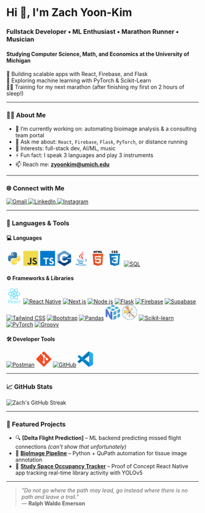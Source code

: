 # Hi 👋, I'm Zach Yoon-Kim
### Fullstack Developer • ML Enthusiast • Marathon Runner • Musician 
#### Studying Computer Science, Math, and Economics at the University of Michigan

🚀 Building scalable apps with React, Firebase, and Flask  
🧠 Exploring machine learning with PyTorch & Scikit-Learn  
🏃‍♂️ Training for my next marathon (after finishing my first on 2 hours of sleep!)

---

### 👨‍💻 About Me

- 🔭 I’m currently working on: automating bioimage analysis & a consulting team portal  
- 💬 Ask me about: `React`, `Firebase`, `Flask`, `PyTorch`, or distance running  
- 🧠 Interests: full-stack dev, AI/ML, music
- ⚡ Fun fact: I speak 3 languages and play 3 instruments  
- 📫 Reach me: **zyoonkim@umich.edu**

---

### 🌐 Connect with Me

<a href="mailto:zyoonkim@umich.edu" target="_blank">
  <img src="https://static.vecteezy.com/system/resources/previews/016/716/465/non_2x/gmail-icon-free-png.png" alt="Gmail" height="30" width="30" />
</a>
<a href="https://www.linkedin.com/in/zachary-yoon-kim/" target="_blank">
  <img src="https://raw.githubusercontent.com/rahuldkjain/github-profile-readme-generator/master/src/images/icons/Social/linked-in-alt.svg" alt="LinkedIn" height="30" width="40" />
</a>
<a href="https://instagram.com/zachyk51" target="_blank">
  <img src="https://raw.githubusercontent.com/rahuldkjain/github-profile-readme-generator/master/src/images/icons/Social/instagram.svg" alt="Instagram" height="30" width="40" />
</a>


---

### 🧰 Languages & Tools

#### 💻 Languages
<p align="left">
  <a href="https://www.python.org/" target="_blank"><img src="https://raw.githubusercontent.com/devicons/devicon/master/icons/python/python-original.svg" width="40" height="40" alt="Python"/></a>
  <a href="https://developer.mozilla.org/en-US/docs/Web/JavaScript" target="_blank"><img src="https://raw.githubusercontent.com/devicons/devicon/master/icons/javascript/javascript-original.svg" width="40" height="40" alt="JavaScript"/></a>
  <a href="https://www.typescriptlang.org/" target="_blank"><img src="https://raw.githubusercontent.com/devicons/devicon/master/icons/typescript/typescript-original.svg" width="40" height="40" alt="TypeScript"/></a>
  <a href="https://isocpp.org/" target="_blank"><img src="https://raw.githubusercontent.com/devicons/devicon/master/icons/cplusplus/cplusplus-original.svg" width="40" height="40" alt="C++"/></a>
  <a href="https://www.java.com/" target="_blank"><img src="https://raw.githubusercontent.com/devicons/devicon/master/icons/java/java-original.svg" width="40" height="40" alt="Java"/></a>
  <a href="https://developer.mozilla.org/en-US/docs/Web/HTML" target="_blank"><img src="https://raw.githubusercontent.com/devicons/devicon/master/icons/html5/html5-original-wordmark.svg" width="40" height="40" alt="HTML"/></a>
  <a href="https://developer.mozilla.org/en-US/docs/Web/CSS" target="_blank"><img src="https://raw.githubusercontent.com/devicons/devicon/master/icons/css3/css3-original-wordmark.svg" width="40" height="40" alt="CSS"/></a>
  <a href="https://en.wikipedia.org/wiki/SQL" target="_blank"><img src="https://symbols.getvecta.com/stencil_28/61_sql-database-generic.90b41636a8.png" width="40" height="40" alt="SQL"/></a>
</p>




#### ⚙️ Frameworks & Libraries
<p align="left">
  <a href="https://reactjs.org/" target="_blank"><img src="https://raw.githubusercontent.com/devicons/devicon/master/icons/react/react-original-wordmark.svg" width="40" height="40" alt="React.js"/></a>
  <a href="https://reactnative.dev/" target="_blank"><img src="https://reactnative.dev/img/header_logo.svg" width="40" height="40" alt="React Native"/></a>
  <a href="https://nextjs.org/" target="_blank"><img src="https://images-cdn.openxcell.com/wp-content/uploads/2024/07/24154156/dango-inner-2.webp" width="40" height="40" alt="Next.js"/></a>
  <a href="https://nodejs.org/" target="_blank"><img src="https://nodejs.org/static/images/logo.svg" width="40" height="40" alt="Node.js"/></a>
  <a href="https://flask.palletsprojects.com/" target="_blank"><img src="https://encrypted-tbn0.gstatic.com/images?q=tbn:ANd9GcTmD38KsMgEwahtWc_Nfs5ZVktP9dBc36MUZA&s" width="40" height="40" alt="Flask"/></a>
  <a href="https://firebase.google.com/" target="_blank"><img src="https://firebase.google.com/static/images/brand-guidelines/logo-logomark.png" width="40" height="40" alt="Firebase"/></a>
  <a href="https://supabase.com/" target="_blank"><img src="https://www.vectorlogo.zone/logos/supabase/supabase-icon.svg" width="40" height="40" alt="Supabase"/></a>
  <a href="https://tailwindcss.com/" target="_blank"><img src="https://www.vectorlogo.zone/logos/tailwindcss/tailwindcss-icon.svg" width="40" height="40" alt="Tailwind CSS"/></a>
  <a href="https://getbootstrap.com/" target="_blank"><img src="https://cdn-icons-png.flaticon.com/512/5968/5968672.png" width="40" height="40" alt="Bootstrap"/></a>
  <a href="https://pandas.pydata.org/" target="_blank"><img src="https://encrypted-tbn0.gstatic.com/images?q=tbn:ANd9GcTCpCB6Du8H6Lrm5WIbDcdW59uqoSiL-eeTlw&s" width="40" height="40" alt="Pandas"/></a>
  <a href="https://numpy.org/" target="_blank"><img src="https://raw.githubusercontent.com/devicons/devicon/master/icons/numpy/numpy-original.svg" width="40" height="40" alt="NumPy"/></a>
  <a href="https://matplotlib.org/" target="_blank"><img src="https://raw.githubusercontent.com/devicons/devicon/master/icons/matplotlib/matplotlib-original.svg" width="40" height="40" alt="Matplotlib"/></a>
  <a href="https://scikit-learn.org/" target="_blank"><img src="https://encrypted-tbn0.gstatic.com/images?q=tbn:ANd9GcRNsNsCUnCK9dU4ADTVmRc0fs0KpHJwWFNJjQ&s" width="40" height="40" alt="Scikit-learn"/></a>
  <a href="https://pytorch.org/" target="_blank"><img src="https://www.vectorlogo.zone/logos/pytorch/pytorch-icon.svg" width="40" height="40" alt="PyTorch"/></a>
  <a href="https://groovy-lang.org/" target="_blank"><img src="https://images.saymedia-content.com/.image/t_share/MTkxMDMxNTU4MzQ1MDA4Nzk1/groovy-language-installation-on-windows.jpg" width="40" height="40" alt="Groovy"/></a>
</p>




#### 🛠️ Developer Tools
<p align="left">
  <a href="https://www.postman.com/" target="_blank"><img src="https://www.vectorlogo.zone/logos/getpostman/getpostman-icon.svg" width="40" height="40" alt="Postman"/></a>
  <a href="https://git-scm.com/" target="_blank"><img src="https://raw.githubusercontent.com/devicons/devicon/master/icons/git/git-original.svg" width="40" height="40" alt="Git"/></a>
  <a href="https://github.com/" target="_blank"><img src="https://github.githubassets.com/images/modules/logos_page/GitHub-Mark.png" width="40" height="40" alt="GitHub"/></a>
  <a href="https://code.visualstudio.com/" target="_blank"><img src="https://raw.githubusercontent.com/devicons/devicon/master/icons/vscode/vscode-original.svg" width="40" height="40" alt="VS Code"/></a>
</p>



---

### 📈 GitHub Stats

<img src="https://github-readme-streak-stats.herokuapp.com/?user=zyoonkim&theme=tokyonight" alt="Zach's GitHub Streak" />

---

### 🚀 Featured Projects

- 🔍 **[Delta Flight Prediction]** – ML backend predicting missed flight connections *(can't show that unfortunately)*  
- 🧬 **[BioImage Pipeline](https://github.com/zyoonkim/qupathAuto)** – Python + QuPath automation for tissue image annotation  
- 🧭 **[Study Space Occupancy Tracker](https://github.com/zyoonkim/studysp)** – Proof of Concept React Native app tracking real-time library activity with YOLOv5  

---

> *“Do not go where the path may lead, go instead where there is no path and leave a trail.”*  
> — **Ralph Waldo Emerson**
